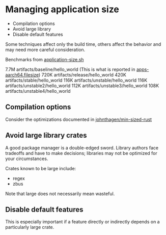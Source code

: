 # Managing application size

- Compilation options
- Avoid large library
- Disable default features

Some techniques affect only the build time, others affect the behavior and may need more careful consideration.

Benchmarks from [application-size.sh](../bin/application-size.sh)

  7.7M	artifacts/baseline/hello_world (This is what is reported in [apps-aarch64.filesize](../apps-aarch64.filesize))
  720K	artifacts/release/hello_world
  420K	artifacts/stable/hello_world
  116K	artifacts/unstable/hello_world
  116K	artifacts/unstable2/hello_world
  112K	artifacts/unstable3/hello_world
  108K	artifacts/unstable4/hello_world

## Compilation options

Consider the optimizations documented in [johnthagen/min-sized-rust](https://github.com/johnthagen/min-sized-rust)

## Avoid large library crates

A good package manager is a double-edged sword.
Library authors face tradeoffs and have to make decisions; libraries may not be optimized for your circumstances.

Crates known to be large include:

- regex
- zbus

Note that large does not necessarily mean wasteful.

## Disable default features

This is especially important if a feature directly or indirectly depends on a particularly large crate.

<!-- TODO: Does deriving serde affect binary size or just compilation time? -->
